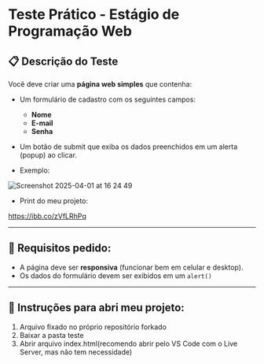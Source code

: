 # Teste Prático - Estágio de Programação Web

## 📋 Descrição do Teste

Você deve criar uma **página web simples** que contenha:
- Um formulário de cadastro com os seguintes campos:

  - **Nome**
  - **E-mail**
  - **Senha**

- Um botão de submit que exiba os dados preenchidos em um alerta (popup) ao clicar.

- Exemplo:
  
![Screenshot 2025-04-01 at 16 24 49](https://github.com/user-attachments/assets/6ba08daa-a5be-459f-abc2-a28a021d3ac8)

- Print do meu projeto:

https://ibb.co/zVfLRhPq

---

## 🚩 Requisitos pedido:
- A página deve ser **responsiva** (funcionar bem em celular e desktop).
- Os dados do formulário devem ser exibidos em um `alert()`

---

## 📌 Instruções para abri meu projeto:
1. Arquivo fixado no próprio repositório forkado
2. Baixar a pasta teste
3. Abrir arquivo index.html(recomendo abrir pelo VS Code com o Live Server, mas não tem necessidade)